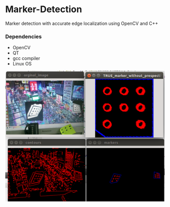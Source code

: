 # Marker-Detection
Marker detection with accurate edge localization using OpenCV and C++

### Dependencies


* OpenCV
* QT
* gcc compiler
* Linux OS


![alt text](https://github.com/Plrbear/Marker-Detection/blob/master/output.png)
